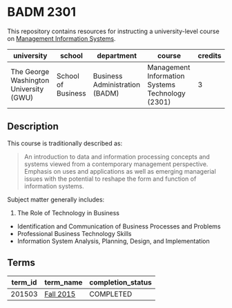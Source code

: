 # BADM 2301

This repository contains resources for instructing a university-level course on [Management Information Systems](http://bulletin.gwu.edu/search/?P=BADM+2301).

university | school | department | course | credits
--- | --- | --- | --- | ---
The George Washington University (GWU) | School of Business | Business Administration (BADM) | Management Information Systems Technology (2301) | 3

## Description

This course is traditionally described as:

> An introduction to data and information processing concepts and systems
 viewed from a contemporary management perspective.
 Emphasis on uses and applications as well as
 emerging managerial issues with the potential to reshape the form and function of information systems.

Subject matter generally includes:

 1. The Role of Technology in Business
 * Identification and Communication of Business Processes and Problems
 * Professional Business Technology Skills
 * Information System Analysis, Planning, Design, and Implementation

## Terms

term_id | term_name | completion_status
--- | --- | ---
201503 | [Fall 2015](/terms/201503/sections/) | COMPLETED
